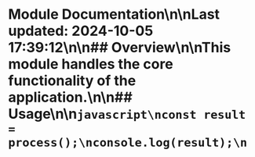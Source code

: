 # Module Documentation\n\nLast updated: 2024-10-05 17:39:12\n\n## Overview\n\nThis module handles the core functionality of the application.\n\n## Usage\n\n```javascript\nconst result = process();\nconsole.log(result);\n```
